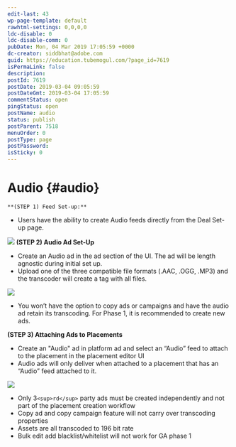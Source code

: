 ```yaml
---
edit-last: 43
wp-page-template: default
rawhtml-settings: 0,0,0,0
ldc-disable: 0
ldc-disable-comm: 0
pubDate: Mon, 04 Mar 2019 17:05:59 +0000
dc-creator: siddbhat@adobe.com
guid: https://education.tubemogul.com/?page_id=7619
isPermaLink: false
description: 
postId: 7619
postDate: 2019-03-04 09:05:59
postDateGmt: 2019-03-04 17:05:59
commentStatus: open
pingStatus: open
postName: audio
status: publish
postParent: 7518
menuOrder: 0
postType: page
postPassword: 
isSticky: 0
---
```


# Audio {#audio}

`**(STEP 1) Feed Set-up:**`

* Users have the ability to create Audio feeds directly from the Deal Set-up page.

![](https://wiki.corp.adobe.com/download/attachments/1537738410/image2018-9-10_14-37-58.png?version=1&modificationDate=1536616971697&api=v2) **(STEP 2) Audio Ad Set-Up**

* Create an Audio ad in the ad section of the UI. The ad will be length agnostic during initial set up.
* Upload one of the three compatible file formats (.AAC, .OGG, .MP3) and the transcoder will create a tag with all files.

![](https://wiki.corp.adobe.com/download/attachments/1537738410/image2018-9-10_14-59-36.png?version=1&modificationDate=1536616971277&api=v2)

* You won’t have the option to copy ads or campaigns and have the audio ad retain its transcoding. For Phase 1, it is recommended to create new ads.

**(STEP 3) Attaching Ads to Placements**

* Create an "Audio" ad in platform ad and select an “Audio” feed to attach to the placement in the placement editor UI
* Audio ads will only deliver when attached to a placement that has an “Audio” feed attached to it.

![](https://wiki.corp.adobe.com/download/attachments/1537738410/image2018-9-10_15-1-47.png?version=1&modificationDate=1536616970823&api=v2)

* Only 3`<sup>rd</sup>`&nbsp;party ads must be created independently and not part of the placement creation workflow
* Copy ad and copy campaign feature will not carry over transcoding properties
* Assets are all transcoded to 196 bit rate
* Bulk edit add blacklist/whitelist will not work for GA phase 1

&nbsp; 